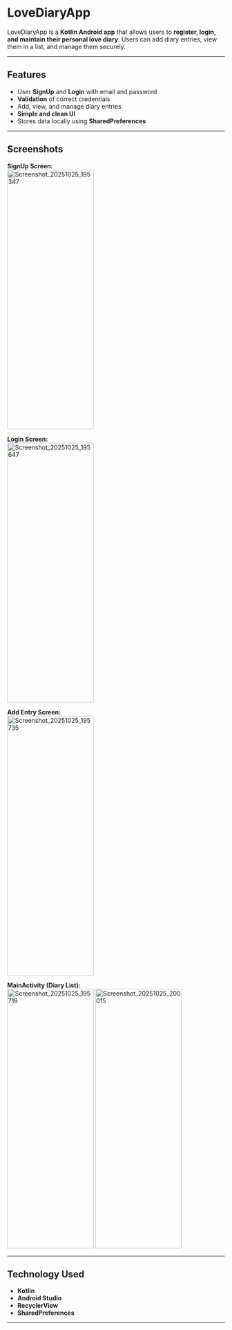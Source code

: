 # LoveDiaryApp

LoveDiaryApp is a **Kotlin Android app** that allows users to **register, login, and maintain their personal love diary**. Users can add diary entries, view them in a list, and manage them securely.

---

## **Features**
- User **SignUp** and **Login** with email and password
- **Validation** of correct credentials
- Add, view, and manage diary entries
- **Simple and clean UI**
- Stores data locally using **SharedPreferences**

---

## **Screenshots**

**SignUp Screen:**  
<img width="200" height="600" alt="Screenshot_20251025_195347" src="https://github.com/user-attachments/assets/c32ef510-a2fc-4da2-9574-912f781a4e0c" />

**Login Screen:**  
<img width="200" height="600" alt="Screenshot_20251025_195647" src="https://github.com/user-attachments/assets/b65abc58-11f7-44cf-9b20-6ef9a02ce73f" />

**Add Entry Screen:**  
<img width="200" height="600" alt="Screenshot_20251025_195735" src="https://github.com/user-attachments/assets/6ef8ad6b-9a28-48fd-9f53-0eaaf0d4965d" />

**MainActivity (Diary List):**  
<img width="200" height="600" alt="Screenshot_20251025_195719" src="https://github.com/user-attachments/assets/3f3dae99-78b7-4c0b-b6b3-9585bcae2fdc" />
<img width="200" height="600" alt="Screenshot_20251025_200015" src="https://github.com/user-attachments/assets/2d4abb2d-1f82-49e2-b096-e22539a37793" />



---

## **Technology Used**
- **Kotlin**  
- **Android Studio**  
- **RecyclerView**  
- **SharedPreferences**

---

